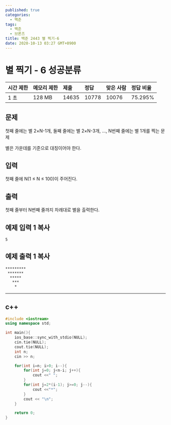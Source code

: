```yaml
---
published: true
categories:
  - 백준
tags:
  - 백준
  - 브론즈
title: 백준 2443 별 찍기-6
date: 2020-10-13 03:27 GMT+0900
---
```




# 별 찍기 - 6 성공분류

| 시간 제한 | 메모리 제한 | 제출  | 정답  | 맞은 사람 | 정답 비율 |
| :-------- | :---------- | :---- | :---- | :-------- | :-------- |
| 1 초      | 128 MB      | 14635 | 10778 | 10076     | 75.295%   |

## 문제

첫째 줄에는 별 2×N-1개, 둘째 줄에는 별 2×N-3개, ..., N번째 줄에는 별 1개를 찍는 문제

별은 가운데를 기준으로 대칭이어야 한다.

## 입력

첫째 줄에 N(1 ≤ N ≤ 100)이 주어진다.

## 출력

첫째 줄부터 N번째 줄까지 차례대로 별을 출력한다.

## 예제 입력 1 복사

```
5
```

## 예제 출력 1 복사

```
*********
 *******
  *****
   ***
    *
```



----



## c++



```c++
#include <iostream>
using namespace std;

int main(){
    ios_base::sync_with_stdio(NULL);
    cin.tie(NULL);
    cout.tie(NULL);
    int n;
    cin >> n;

    for(int i=n; i>0; i--){
        for(int j=0; j<n-i; j++){
            cout <<" ";
        }
        for(int j=2*(i-1); j>=0; j--){
            cout <<"*";
        }
        cout << "\n";
    }

    return 0;
}
```




